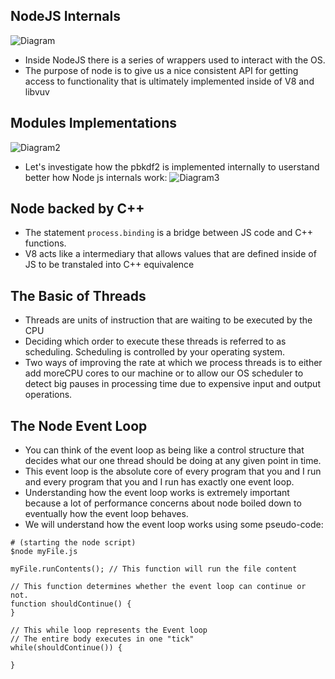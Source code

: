 ## NodeJS Internals
![Diagram](https://snag.gy/9kzAT4.jpg)
- Inside NodeJS there is a series of wrappers used to interact with the OS.
- The purpose of node is to give us a nice consistent API for getting access to functionality that is ultimately implemented inside of V8 and libvuv
## Modules Implementations
![Diagram2](https://snag.gy/fOqya3.jpg)
- Let's investigate how the pbkdf2 is implemented internally to userstand better how Node js internals work:
![Diagram3](https://snag.gy/R2mTGh.jpg)
## Node backed by C++
- The statement `process.binding` is a bridge between JS code and C++ functions.
- V8 acts like a intermediary that allows values that are defined inside of JS to be transtaled into C++ equivalence
## The Basic of Threads
- Threads are units of instruction that are waiting to be executed by the CPU 
- Deciding which order to execute these threads is referred to as scheduling. Scheduling is controlled by your operating system.
- Two ways of improving the rate at which we process threads is to either add moreCPU cores to our machine or to allow our OS scheduler to detect big pauses in processing time due to expensive input and output operations.
## The Node Event Loop
- You can think of the event loop as being like a control structure that decides what our one thread should be doing at any given point in time.
 - This event loop is the absolute core of every program that you and I run and every program that you and I run has exactly one event loop.
- Understanding how the event loop works is extremely important because a lot of performance concerns about node boiled down to eventually how the event loop behaves.
- We will understand how the event loop works using some pseudo-code:
```
# (starting the node script)
$node myFile.js

myFile.runContents(); // This function will run the file content

// This function determines whether the event loop can continue or not. 
function shouldContinue() {
}

// This while loop represents the Event loop
// The entire body executes in one "tick"
while(shouldContinue()) {

}
```
